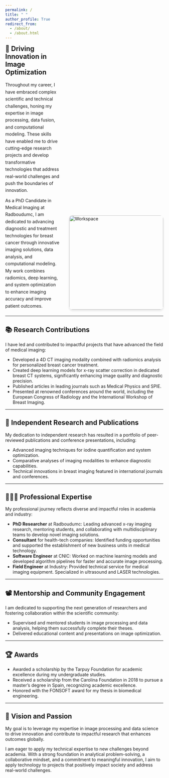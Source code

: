 ```yaml
---
permalink: /
title: " "
author_profile: True
redirect_from: 
  - /about/
  - /about.html
---
```


<div style="display: flex; align-items: flex-start; gap: 20px; margin-bottom: 20px;">
  <div style="flex: 1; padding-right: 10px;">
    <h2 style="margin-top: 0;">🔬 Driving Innovation in Image Optimization</h2>
    <p style="margin: 0 0 10px; line-height: 1.6;">
      Throughout my career, I have embraced complex scientific and technical challenges, honing my expertise in image processing, data fusion, and computational modeling. These skills have enabled me to drive cutting-edge research projects and develop transformative technologies that address real-world challenges and push the boundaries of innovation.
    </p>
    <p style="margin: 0; line-height: 1.6;">
      As a PhD Candidate in Medical Imaging at Radboudumc, I am dedicated to advancing diagnostic and treatment technologies for breast cancer through innovative imaging solutions, data analysis, and computational modeling. My work combines radiomics, deep learning, and system optimization to enhance imaging accuracy and improve patient outcomes.
    </p>
  </div>
  <div style="flex-shrink: 0; align-self: flex-end;"> <!-- This line adjusts the image alignment -->
    <img src="https://raw.githubusercontent.com/JuanPautasso/jp-info/master/images/AI-pix.png" alt="Workspace" style="width: 300px; border-radius: 10px; box-shadow: 0px 4px 6px rgba(0, 0, 0, 0.1);">
  </div>
</div>

---

## 📚 Research Contributions  
I have led and contributed to impactful projects that have advanced the field of medical imaging:  

- Developed a 4D CT imaging modality combined with radiomics analysis for personalized breast cancer treatment.  
- Created deep learning models for x-ray scatter correction in dedicated breast CT systems, significantly enhancing image quality and diagnostic precision.  
- Published articles in leading journals such as Medical Physics and SPIE.  
- Presented at renowned conferences around the world, including the European Congress of Radiology and the International Workshop of Breast Imaging.  

---

## 📜 Independent Research and Publications  
My dedication to independent research has resulted in a portfolio of peer-reviewed publications and conference presentations, including:  

- Advanced imaging techniques for iodine quantification and system optimization.  
- Comparative analyses of imaging modalities to enhance diagnostic capabilities.  
- Technical innovations in breast imaging featured in international journals and conferences.  

---

## 👨🏻‍🔬 Professional Expertise  
My professional journey reflects diverse and impactful roles in academia and industry:  

- **PhD Researcher** at Radboudumc: Leading advanced x-ray imaging research, mentoring students, and collaborating with multidisciplinary teams to develop novel imaging solutions.  
- **Consultant** for health-tech companies: Identified funding opportunities and supported the establishment of new business units in medical technology.  
- **Software Engineer** at CNIC: Worked on machine learning models and developed algorithm pipelines for faster and accurate image processing.
- **Field Engineer** at Industry: Provided technical service for medical imaging equipment. Specialized in ultrasound and LASER technologies.

---

## 📽️ Mentorship and Community Engagement  
I am dedicated to supporting the next generation of researchers and fostering collaboration within the scientific community:

- Supervised and mentored students in image processing and data analysis, helping them successfully complete their theses.
- Delivered educational content and presentations on image optimization. 

---
## 🏆 Awards

- Awarded a scholarship by the Tarpuy Foundation for academic excellence during my undergraduate studies.
- Received a scholarship from the Carolina Foundation in 2018 to pursue a master’s degree in Spain, recognizing academic excellence.
- Honored with the FONSOFT award for my thesis in biomedical engineering.

---

## 🌟 Vision and Passion   

My goal is to leverage my expertise in image processing and data science to drive innovation and contribute to impactful research that enhances outcomes globally.  

I am eager to apply my technical expertise to new challenges beyond academia. With a strong foundation in analytical problem-solving, a collaborative mindset, and a commitment to meaningful innovation, I aim to apply technology to projects that positively impact society and address real-world challenges.  

